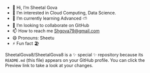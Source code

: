 - 👋 Hi, I’m Sheetal Gova
- 👀 I’m interested in Cloud Computing, Data Science.
- 🌱 I’m currently learning Advanced ⛅ 
- 💞️ I’m looking to collaborate on GitHub
- 📫 How to reach me Shgova79@gmail.com
- 😄 Pronouns: Sheetu
- ⚡ Fun fact 🏖️

SheetalGova8/SheetalGova8 is a ✨ special ✨ repository because its `README.md` (this file) appears on your GitHub profile.
You can click the Preview link to take a look at your changes.

